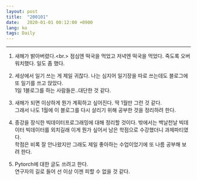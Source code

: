 ```yaml
---
layout: post
title:  "200101"
date:   2020-01-01 00:12:00 +0900
lang: ko
tags: Daily
---
```

<hr>

1. 새해가 밝아버렸다.<br.>
점심엔 떡국을 먹었고 저녁엔 떡국을 먹었다.
죽도록 오버워치했다. 일도 좀 했다.

2. 세상에서 일기 쓰는 게 제일 귀찮다. 나는 심지어 일기장을 따로 쓰는데도 블로그에 또 일기를 쓰고 앉았다. <br>1일 1블로그를 하는 사람들은..대단한 것 같다.

3. 새해가 되면 이상하게 뭔가 계획하고 싶어진다. 딱 1월만 그런 것 같다. <br>그래서 나도 1월에 이 블로그를 다시 살리기 위해 공부한 것을 정리하려 한다.

4. 종강을 장식한 빅데이터프로그래밍에 대해 정리할 것이다. 밖에서는 백날천날 빅데이터 빅데이터를 외치길래 이게 뭔가 싶어서 남은 학점으로 수강했더니 과제파티였다. <br>
학점은 비록 잘 안나왔지만 그래도 제일 좋아하는 수업이었기에 또 나름 공부해 보려 한다.

5. Pytorch에 대한 글도 쓰려고 한다. <br>연구자의 길로 들어 선 이상 이젠 피할 수 없을 것 같다.



